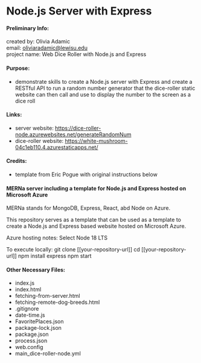 # Node.js Server with Express

#### Preliminary Info: 
created by: Olivia Adamic <br>
email: oliviaradamic@lewisu.edu <br>
project name: Web Dice Roller with Node.js and Express <br>

#### Purpose: 
- demonstrate skills to create a Node.js server with Express and create a RESTful API to run a random number generator that the dice-roller static website can then call and use to display the number to the screen as a dice roll

#### Links: 
- server website: <a href="https://dice-roller-node.azurewebsites.net/generateRandomNum">https://dice-roller-node.azurewebsites.net/generateRandomNum</a>
- dice-roller website: <a href="https://white-mushroom-04c1eb110.4.azurestaticapps.net/">https://white-mushroom-04c1eb110.4.azurestaticapps.net/</a>

#### Credits: 
- template from Eric Pogue with original instructions below

#### MERNa server including a template for Node.js and Express hosted on Microsoft Azure
MERNa stands for MongoDB, Express, React, abd Node on Azure. 

This repository serves as a template that can be used as a template to create a Node.js and Express based website hosted 
on Microsoft Azure.

Azure hosting notes:
Select Node 18 LTS

To execute locally:
git clone [[your-repository-url]]
cd [[your-repository-url]]
npm install express
npm start

#### Other Necessary Files: 
- index.js
- index.html
- fetching-from-server.html
- fetching-remote-dog-breeds.html 
- .gitignore
- date-time.js
- FavoritePlaces.json
- package-lock.json
- package.json
- process.json 
- web.config
- main_dice-roller-node.yml